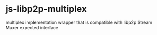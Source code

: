 # js-libp2p-multiplex
multiplex implementation wrapper that is compatible with libp2p Stream Muxer expected interface
